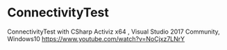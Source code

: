 # ConnectivityTest
 ConnectivityTest  with CSharp Activiz x64 , Visual Studio 2017 Community, Windows10
https://www.youtube.com/watch?v=NoCjxz7LNrY
